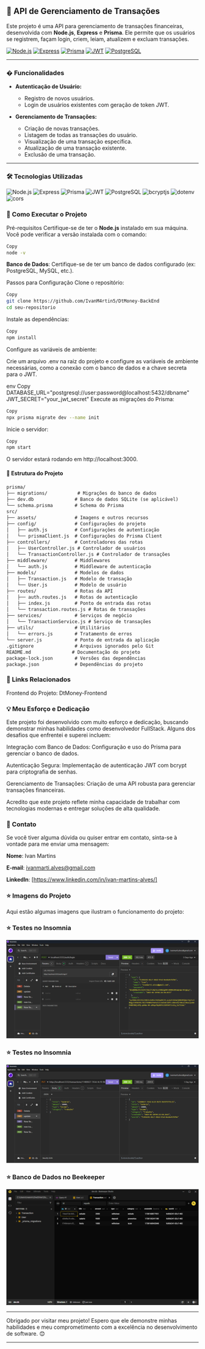 ## 🚀 API de Gerenciamento de Transações
Este projeto é uma API para gerenciamento de transações financeiras, desenvolvida com **Node.js**, **Express** e **Prisma**. Ele permite que os usuários se registrem, façam login, criem, leiam, atualizem e excluam transações.

[![Node.js](https://img.shields.io/badge/Node.js-18.13.0-339933?logo=node.js)](https://nodejs.org/)
[![Express](https://img.shields.io/badge/Express-4.18.2-000000?logo=express)](https://expressjs.com/)
[![Prisma](https://img.shields.io/badge/Prisma-4.16.2-2D3748?logo=prisma)](https://www.prisma.io/)
[![JWT](https://img.shields.io/badge/JWT-8.5.1-000000?logo=json-web-tokens)](https://jwt.io/)
[![PostgreSQL](https://img.shields.io/badge/PostgreSQL-13.0-336791?logo=postgresql)](https://www.postgresql.org/)

---

### � Funcionalidades

- **Autenticação de Usuário:**
  - Registro de novos usuários.
  - Login de usuários existentes com geração de token JWT.

- **Gerenciamento de Transações:**
  - Criação de novas transações.
  - Listagem de todas as transações do usuário.
  - Visualização de uma transação específica.
  - Atualização de uma transação existente.
  - Exclusão de uma transação.

---

### 🛠️ Tecnologias Utilizadas
<div align="left"> <img src="https://img.shields.io/badge/Node.js-339933?logo=node.js&logoColor=white" alt="Node.js" /> <img src="https://img.shields.io/badge/Express-000000?logo=express&logoColor=white" alt="Express" /> <img src="https://img.shields.io/badge/Prisma-2D3748?logo=prisma&logoColor=white" alt="Prisma" /> <img src="https://img.shields.io/badge/JWT-000000?logo=json-web-tokens&logoColor=white" alt="JWT" /> <img src="https://img.shields.io/badge/PostgreSQL-336791?logo=postgresql&logoColor=white" alt="PostgreSQL" /> <img src="https://img.shields.io/badge/bcryptjs-4.3.0-000000?logo=bcrypt" alt="bcryptjs" /> <img src="https://img.shields.io/badge/dotenv-16.0.3-000000?logo=dotenv" alt="dotenv" /> <img src="https://img.shields.io/badge/cors-2.8.5-000000?logo=cors" alt="cors" /> </div>

### 🚀 Como Executar o Projeto
Pré-requisitos
Certifique-se de ter o **Node.js** instalado em sua máquina. Você pode verificar a versão instalada com o comando:

```bash
Copy
node -v
```
**Banco de Dados**: Certifique-se de ter um banco de dados configurado (ex: PostgreSQL, MySQL, etc.).

Passos para Configuração
Clone o repositório:

```bash
Copy
git clone https://github.com/IvanM4rtin5/DtMoney-BackEnd
cd seu-repositorio
```
Instale as dependências:

```bash
Copy
npm install
```
Configure as variáveis de ambiente:

Crie um arquivo .env na raiz do projeto e configure as variáveis de ambiente necessárias, como a conexão com o banco de dados e a chave secreta para o JWT.

env
Copy
DATABASE_URL="postgresql://user:password@localhost:5432/dbname"
JWT_SECRET="your_jwt_secret"
Execute as migrações do Prisma:

```bash
Copy
npx prisma migrate dev --name init
```
Inicie o servidor:

```bash
Copy
npm start
```
O servidor estará rodando em http://localhost:3000.

#### 📂 Estrutura do Projeto
```Copy
prisma/
├── migrations/           # Migrações do banco de dados
├── dev.db               # Banco de dados SQLite (se aplicável)
└── schema.prisma        # Schema do Prisma
src/
├── assets/              # Imagens e outros recursos
├── config/              # Configurações do projeto
│   ├── auth.js          # Configurações de autenticação
│   └── prismaClient.js  # Configurações do Prisma Client
├── controllers/         # Controladores das rotas
│   ├── UserController.js # Controlador de usuários
│   └── TransactionController.js # Controlador de transações
├── middleware/          # Middlewares
│   └── auth.js          # Middleware de autenticação
├── models/              # Modelos de dados
│   ├── Transaction.js   # Modelo de transação
│   └── User.js          # Modelo de usuário
├── routes/              # Rotas da API
│   ├── auth.routes.js   # Rotas de autenticação
│   ├── index.js         # Ponto de entrada das rotas
│   └── transaction.routes.js # Rotas de transações
├── services/            # Serviços de negócio
│   └── TransactionService.js # Serviço de transações
├── utils/               # Utilitários
│   └── errors.js        # Tratamento de erros
└── server.js            # Ponto de entrada da aplicação
.gitignore               # Arquivos ignorados pelo Git
README.md               # Documentação do projeto
package-lock.json        # Versões das dependências
package.json             # Dependências do projeto
```

### 🔗 Links Relacionados

Frontend do Projeto: DtMoney-Frontend

### 💡 Meu Esforço e Dedicação
Este projeto foi desenvolvido com muito esforço e dedicação, buscando demonstrar minhas habilidades como desenvolvedor FullStack. Alguns dos desafios que enfrentei e superei incluem:

Integração com Banco de Dados: Configuração e uso do Prisma para gerenciar o banco de dados.

Autenticação Segura: Implementação de autenticação JWT com bcrypt para criptografia de senhas.

Gerenciamento de Transações: Criação de uma API robusta para gerenciar transações financeiras.

Acredito que este projeto reflete minha capacidade de trabalhar com tecnologias modernas e entregar soluções de alta qualidade.

### 📧 Contato
Se você tiver alguma dúvida ou quiser entrar em contato, sinta-se à vontade para me enviar uma mensagem:

**Nome**: Ivan Martins

**E-mail**: ivanmarti.alves@gmail.com

**LinkedIn**: [https://www.linkedin.com/in/ivan-martins-alves/]


### ⭐ Imagens do Projeto
Aqui estão algumas imagens que ilustram o funcionamento do projeto:

 ### ⭐ Testes no Insomnia
![Image](https://github.com/IvanM4rtin5/DtMoney-BackEnd/blob/main/src/assets/image/Insomnia%2030_01_2025%2012_21_11.png)

### ⭐ Testes no Insomnia
![Image](https://github.com/IvanM4rtin5/DtMoney-BackEnd/blob/main/src/assets/image/Insomnia%2030_01_2025%2012_21_49.png)


### ⭐ Banco de Dados no Beekeeper
![Image](https://github.com/IvanM4rtin5/DtMoney-BackEnd/blob/main/src/assets/image/dev.db%20-%20Beekeeper%20Studio%2030_01_2025%2012_26_59.png)

---

Obrigado por visitar meu projeto! Espero que ele demonstre minhas habilidades e meu comprometimento com a excelência no desenvolvimento de software. 😊

---




